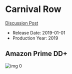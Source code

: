 # Carnival Row

[Discussion Post](https://www.avsforum.com/threads/bass-eq-for-filtered-movies.2995212/post-58495088)

* Release Date: 2019-01-01
* Production Year: 2019

## Amazon Prime DD+

![img 0](https://i.imgur.com/488VAYn.jpg)

